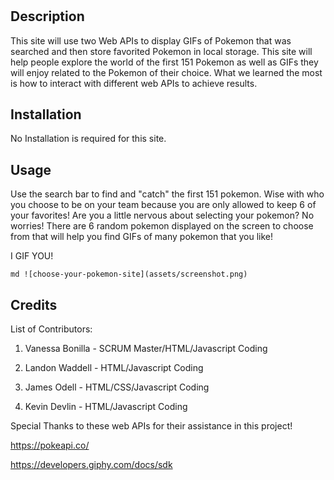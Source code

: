 # <Choose-Your-Pokemon>

## Description

This site will use two Web APIs to display GIFs of Pokemon that was searched and then store favorited Pokemon in local storage. This site will help people explore the world of the first 151 Pokemon as well as GIFs they will enjoy related to the Pokemon of their choice. What we learned the most is how to interact with different web APIs to achieve results.

## Installation

No Installation is required for this site.

## Usage

Use the search bar to find and "catch" the first 151 pokemon. Wise with who you choose to be on your team because you are only allowed to keep 6 of your favorites! Are you a little nervous about selecting your pokemon? No worries! There are 6 random pokemon displayed on the screen to choose from that will help you find GIFs of many pokemon that you like!

I GIF YOU!

`md ![choose-your-pokemon-site](assets/screenshot.png) `

## Credits

List of Contributors:

1. Vanessa Bonilla - SCRUM Master/HTML/Javascript Coding

2. Landon Waddell - HTML/Javascript Coding

3. James Odell - HTML/CSS/Javascript Coding

4. Kevin Devlin - HTML/Javascript Coding

Special Thanks to these web APIs for their assistance in this project!

https://pokeapi.co/

https://developers.giphy.com/docs/sdk
